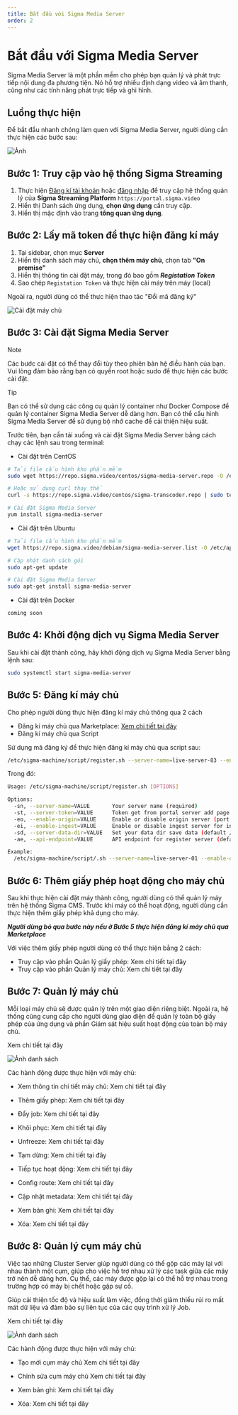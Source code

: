```yaml
---
title: Bắt đầu với Sigma Media Server
order: 2
---
```


# Bắt đầu với Sigma Media Server

Sigma Media Server là một phần mềm cho phép bạn quản lý và phát trực tiếp nội dung đa phương tiện. Nó hỗ trợ nhiều định dạng video và âm thanh, cũng như các tính năng phát trực tiếp và ghi hình.

## Luồng thực hiện

Để bắt đầu nhanh chóng làm quen với Sigma Media Server, người dùng cần thực hiện các bước sau:

![Ảnh]()

## Bước 1: Truy cập vào hệ thống Sigma Streaming

1. Thực hiện [Đăng kí tài khoản](../../sigma-streaming-platform/02-user-management/a-sign-up.md) hoặc [đăng nhập](../../sigma-streaming-platform/02-user-management/c-sign-in.md) để truy cập hệ thống quản lý của **Sigma Streaming Platform** `https://portal.sigma.video`
2. Hiển thị Danh sách ứng dụng, **chọn ứng dụng** cần truy cập.
3. Hiển thị mặc định vào trang **tổng quan ứng dụng**.

## Bước 2: Lấy mã token để thực hiện đăng kí máy

1. Tại sidebar, chọn mục **Server**
2. Hiển thị danh sách máy chủ, **chọn thêm máy chủ**, chọn tab **"On premise"**
3. Hiển thị thông tin cài đặt máy, trong đó bao gồm _**Registation Token**_
4. Sao chép `Registation Token` và thực hiện cài máy trên máy (local)

Ngoài ra, người dùng có thể thực hiện thao tác "Đổi mã đăng ký"

![Cài đặt máy chủ](/images/media-server/getstarted/add-server-on-premise.png)

## Bước 3: Cài đặt Sigma Media Server

> [!NOTE]
> Các bước cài đặt có thể thay đổi tùy theo phiên bản hệ điều hành của bạn. Vui lòng đảm bảo rằng bạn có quyền root hoặc sudo để thực hiện các bước cài đặt.

> [!TIP]
> Bạn có thể sử dụng các công cụ quản lý container như Docker Compose để quản lý container Sigma Media Server dễ dàng hơn. Bạn có thể cấu hình Sigma Media Server để sử dụng bộ nhớ cache để cải thiện hiệu suất.

Trước tiên, bạn cần tải xuống và cài đặt Sigma Media Server bằng cách chạy các lệnh sau trong terminal:

- Cài đặt trên CentOS

```bash
# Tải file cấu hình kho phần mềm
sudo wget https://repo.sigma.video/centos/sigma-media-server.repo -O /etc/yum.repos.d/media-server.repo  

# Hoặc sử dụng curl thay thế
curl -s https://repo.sigma.video/centos/sigma-transcoder.repo | sudo tee /etc/yum.repos.d/sigma-transcoder.repo > /dev/null  

# Cài đặt Sigma Media Server
yum install sigma-media-server  
```

- Cài đặt trên Ubuntu

```bash
# Tải file cấu hình kho phần mềm
wget https://repo.sigma.video/debian/sigma-media-server.list -O /etc/apt/sources.list.d/sigma-media-server.list  

# Cập nhật danh sách gói
sudo apt-get update  

# Cài đặt Sigma Media Server
sudo apt-get install sigma-media-server  
```

- Cài đặt trên Docker

```bash
coming soon
```

## Bước 4: Khởi động dịch vụ Sigma Media Server

Sau khi cài đặt thành công, hãy khởi động dịch vụ Sigma Media Server bằng lệnh sau:

```bash
sudo systemctl start sigma-media-server  
```

## Bước 5: Đăng kí máy chủ

Cho phép người dùng thực hiện đăng kí máy chủ thông qua 2 cách

- Đăng kí máy chủ qua Marketplace: [Xem chi tiết tại đây](/docs/vi/sigma-media-server/04-getting-started/c-register-server-on-marketplace.md)
- Đăng kí máy chủ qua Script

Sử dụng mã đăng ký để thực hiện đăng kí máy chủ qua script sau:

```bash
/etc/sigma-machine/script/register.sh --server-name=live-server-83 --enable-origin=true --enable-ingest=true --server-token=xamBWB0CZpXgI9VXkP68c --server-data-dir=/data/transcode
```

Trong đó:

```bash
Usage: /etc/sigma-machine/script/register.sh [OPTIONS]

Options:
  -sn, --server-name=VALUE       Your server name (required)
  -st, --server-token=VALUE      Token get from portal server add page (required)
  -eo, --enable-origin=VALUE     Enable or disable origin server (port 8080 for http streaming hls, dash) (default true)
  -ei, --enable-ingest=VALUE     Enable or disable ingest server for incomming streaming(port 1935 for rtmp, rtsp, srt) (default true)
  -sd, --server-data-dir=VALUE   Set your data dir save data (default /data/transcode)
  -ae, --api-endpoint=VALUE      API endpoint for register server (default https://api.sigma.video)

Example:
  /etc/sigma-machine/script/.sh --server-name=live-server-01 --enable-origin=true --enable-ingest=true --server-token=kKLyAqeQlcWImVciTrWW- --server-data-dir=/data/transcode
```

## Bước 6: Thêm giấy phép hoạt động cho máy chủ

Sau khi thực hiện cài đặt máy thành công, người dùng có thể quản lý máy trên hệ thống Sigma CMS. Trước khi máy có thể hoạt động, người dùng cần thực hiện thêm giấy phép khả dụng cho máy.

_**Người dùng bỏ qua bước này nếu ở Bước 5 thực hiện đăng kí máy chủ qua Marketplace**_

Với việc thêm giấy phép người dùng có thể thực hiện bằng 2 cách:

- Truy cập vào phần Quản lý giấy phép: Xem chi tiết tại đây
- Truy cập vào phần Quản lý máy chủ: Xem chi tiết tại đây

## Bước 7: Quản lý máy chủ

Mỗi loại máy chủ sẽ được quản lý trên một giao diện riêng biệt. Ngoài ra, hệ thống cũng cung cấp cho người dùng giao diện để quản lý toàn bộ giấy phép của ứng dụng và phần Giám sát hiệu suất hoạt động của toàn bộ máy chủ.

Xem chi tiết tại đây

![Ảnh danh sách]()

Các hành động được thực hiện với máy chủ:

- Xem thông tin chi tiết máy chủ:  Xem chi tiết tại đây

- Thêm giấy phép: Xem chi tiết tại đây

- Đẩy job: Xem chi tiết tại đây

- Khôi phục: Xem chi tiết tại đây

- Unfreeze: Xem chi tiết tại đây

- Tạm dừng: Xem chi tiết tại đây

- Tiếp tục hoạt động: Xem chi tiết tại đây

- Config route: Xem chi tiết tại đây

- Cập nhật metadata: Xem chi tiết tại đây

- Xem bản ghi: Xem chi tiết tại đây

- Xóa: Xem chi tiết tại đây

## Bước 8: Quản lý cụm máy chủ

Việc tạo những Cluster Server giúp người dùng có thể gộp các máy lại với nhau thành một cụm, giúp cho việc hỗ trợ nhau xử lý các task giữa các máy trở nên dễ dàng hơn. Cụ thể, các máy được gộp lại có thể hỗ trợ nhau trong trường hợp có máy bị chết hoặc gặp sự cố.

Giúp cải thiện tốc độ và hiệu suất làm việc, đồng thời giảm thiểu rủi ro mất mát dữ liệu và đảm bảo sự liên tục của các quy trình xử lý Job.

Xem chi tiết tại đây

![Ảnh danh sách]()

Các hành động được thực hiện với máy chủ:

- Tạo mới cụm máy chủ Xem chi tiết tại đây

- Chỉnh sửa cụm máy chủ Xem chi tiết tại đây

- Xem bản ghi: Xem chi tiết tại đây

- Xóa: Xem chi tiết tại đây
